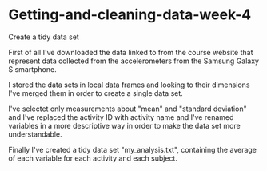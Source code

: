 # Getting-and-cleaning-data-week-4
Create a tidy data set

First of all I've downloaded the data linked to from the course website that represent data collected from the accelerometers from the Samsung Galaxy S smartphone.

I stored the data sets in local data frames and looking to their dimensions I've merged them in order to create a single data set.

I've selectet only measurements about "mean" and "standard deviation" and I've replaced the activity ID with activity name and I've renamed variables in a more descriptive way in order to make the data set more understandable.

Finally I've created a tidy data set "my_analysis.txt", containing the average of each variable for each activity and each subject.
